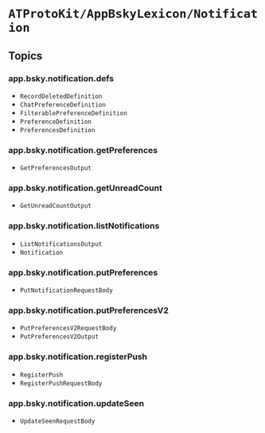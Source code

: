 # ``ATProtoKit/AppBskyLexicon/Notification``

## Topics

### app.bsky.notification.defs

- ``RecordDeletedDefinition``
- ``ChatPreferenceDefinition``
- ``FilterablePreferenceDefinition``
- ``PreferenceDefinition``
- ``PreferencesDefinition``

### app.bsky.notification.getPreferences

- ``GetPreferencesOutput``

### app.bsky.notification.getUnreadCount

- ``GetUnreadCountOutput``

### app.bsky.notification.listNotifications

- ``ListNotificationsOutput``
- ``Notification``

### app.bsky.notification.putPreferences

- ``PutNotificationRequestBody``

### app.bsky.notification.putPreferencesV2

- ``PutPreferencesV2RequestBody``
- ``PutPreferencesV2Output``

### app.bsky.notification.registerPush

- ``RegisterPush``
- ``RegisterPushRequestBody``

### app.bsky.notification.updateSeen

- ``UpdateSeenRequestBody``
